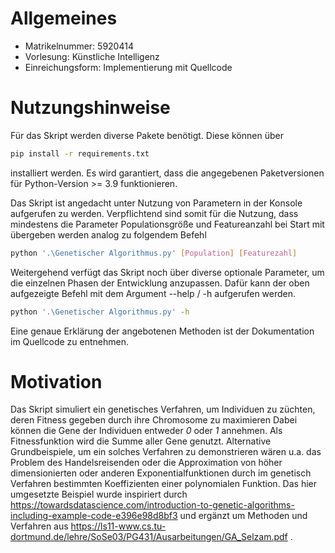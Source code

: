 # Allgemeines
- Matrikelnummer: 5920414
- Vorlesung: Künstliche Intelligenz
- Einreichungsform: Implementierung mit Quellcode
# Nutzungshinweise
Für das Skript werden diverse Pakete benötigt. Diese können über 
```bash
pip install -r requirements.txt
```
installiert werden. Es wird garantiert, dass die angegebenen Paketversionen für Python-Version >= 3.9 funktionieren.

Das Skript ist angedacht unter Nutzung von Parametern in der Konsole aufgerufen zu werden. Verpflichtend sind somit für die Nutzung,
dass mindestens die Parameter Populationsgröße und Featureanzahl bei Start mit übergeben werden analog zu folgendem Befehl
```bash
python '.\Genetischer Algorithmus.py' [Population] [Featurezahl]
```
Weitergehend verfügt das Skript noch über diverse optionale Parameter, um die einzelnen Phasen der Entwicklung anzupassen.
Dafür kann der oben aufgezeigte Befehl mit dem Argument --help / -h aufgerufen werden.
```bash
python '.\Genetischer Algorithmus.py' -h
``` 
Eine genaue Erklärung der angebotenen Methoden
ist der Dokumentation im Quellcode zu entnehmen.
# Motivation
Das Skript simuliert ein genetisches Verfahren, um Individuen zu züchten, deren Fitness gegeben durch ihre Chromosome zu maximieren
Dabei können die Gene der Individuen entweder _0_ oder _1_ annehmen. Als Fitnessfunktion wird die Summe aller Gene genutzt.
Alternative Grundbeispiele, um ein solches Verfahren zu demonstrieren wären u.a. das Problem des Handelsreisenden oder die Approximation von
höher dimensionierten oder anderen Exponentialfunktionen durch im genetisch Verfahren bestimmten Koeffizienten einer polynomialen Funktion.
Das hier umgesetzte Beispiel wurde inspiriert durch https://towardsdatascience.com/introduction-to-genetic-algorithms-including-example-code-e396e98d8bf3 und ergänzt um Methoden und Verfahren aus
https://ls11-www.cs.tu-dortmund.de/lehre/SoSe03/PG431/Ausarbeitungen/GA_Selzam.pdf .